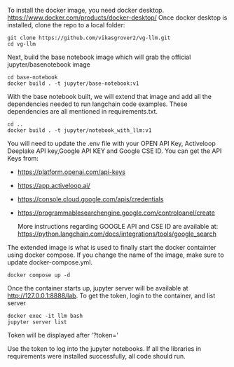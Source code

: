 To install the docker image, you need docker desktop. https://www.docker.com/products/docker-desktop/
Once docker desktop is installed, clone the repo to a local folder:
```
git clone https://github.com/vikasgrover2/vg-llm.git
cd vg-llm
```

Next, build the base notebook image which will grab the official jupyter/basenotebook image
```
cd base-notebook
docker build . -t jupyter/base-notebook:v1
```

With the base notebook built, we will extend that image and add all the dependencies needed to run langchain code examples. These dependencies are all mentioned in requirements.txt.
```
cd ..
docker build . -t jupyter/notebook_with_llm:v1
```

You will need to update the .env file with your OPEN API Key, Activeloop Deeplake API key,Google API KEY and Google CSE ID. You can get the API Keys from:
- https://platform.openai.com/api-keys
- https://app.activeloop.ai/
- https://console.cloud.google.com/apis/credentials
- https://programmablesearchengine.google.com/controlpanel/create

  More instructions regarding GOOGLE API and CSE ID are available at: https://python.langchain.com/docs/integrations/tools/google_search

The extended image is what is used to finally start the docker containter using docker compose. If you change the name of the image, make sure to update docker-compose.yml.
```
docker compose up -d
```

Once the container starts up, jupyter server will be available at http://127.0.0.1:8888/lab. To get the token, login to the container, and list server
```
docker exec -it llm bash
jupyter server list
```
Token will be displayed after '?token='

Use the token to log into the jupyter notebooks. If all the libraries in requirements were installed successfully, all code should run.
